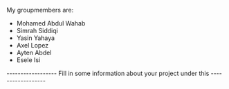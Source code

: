 My groupmembers are:
- Mohamed Abdul Wahab
- Simrah Siddiqi
- Yasin Yahaya
- Axel Lopez
- Ayten Abdel
- Esele Isi


------------------ Fill in some information about your project under this ------------------
